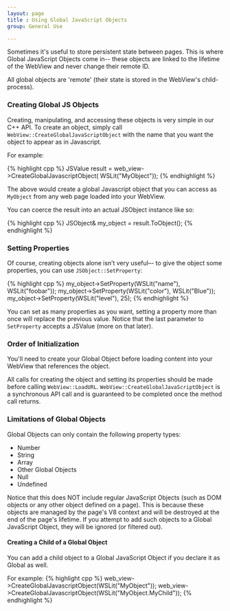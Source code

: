 ```yaml
---
layout: page
title : Using Global JavaScript Objects
group: General Use

---
```


Sometimes it's useful to store persistent state between pages. This is where Global JavaScript Objects come in-- these objects are linked to the lifetime of the WebView and never change their remote ID.

All global objects are 'remote' (their state is stored in the WebView's child-process).

### Creating Global JS Objects

Creating, manipulating, and accessing these objects is very simple in our C++ API. To create an object, simply call `WebView::CreateGlobalJavaScriptObject` with the name that you want the object to appear as in Javascript.

For example:

{% highlight cpp %}
JSValue result = web_view->CreateGlobalJavascriptObject(
  WSLit("MyObject"));
{% endhighlight %}
	
The above would create a global Javascript object that you can access as `MyObject` from any web page loaded into your WebView.

You can coerce the result into an actual JSObject instance like so:

{% highlight cpp %}
JSObject& my_object = result.ToObject();
{% endhighlight %}
    
### Setting Properties

Of course, creating objects alone isn’t very useful–- to give the object some properties, you can use `JSObject::SetProperty`:

{% highlight cpp %}
my_object->SetProperty(WSLit("name"), WSLit("foobar"));
my_object->SetProperty(WSLit("color"), WSLit("Blue"));
my_object->SetProperty(WSLit("level"), 25);
{% endhighlight %}
	
You can set as many properties as you want, setting a property more than once will replace the previous value. Notice that the last parameter to `SetProperty` accepts a JSValue (more on that later).

### Order of Initialization

You'll need to create your Global Object before loading content into your WebView that references the object.

All calls for creating the object and setting its properties should be made before calling `WebView::LoadURL`. `WebView::CreateGlobalJavaScriptObject` is a synchronous API call and is guaranteed to be completed once the method call returns. 

### Limitations of Global Objects

Global Objects can only contain the following property types:

- Number
- String
- Array
- Other Global Objects
- Null
- Undefined

Notice that this does NOT include regular JavaScript Objects (such as DOM objects or any other object defined on a page). This is because these objects are managed by the page's V8 context and will be destroyed at the end of the page's lifetime. If you attempt to add such objects to a Global JavaScript Object, they will be ignored (or filtered out).

#### Creating a Child of a Global Object

You can add a child object to a Global JavaScript Object if you declare it as Global as well. 

For example:
{% highlight cpp %}
web_view->CreateGlobalJavascriptObject(WSLit("MyObject"));
web_view->CreateGlobalJavascriptObject(WSLit("MyObject.MyChild"));
{% endhighlight %}

